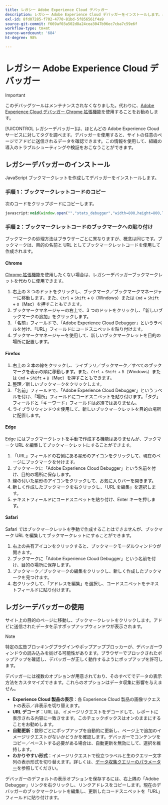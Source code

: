 ```yaml
---
title: レガシー Adobe Experience Cloud デバッガー
description: レガシー Adobe Experience Cloud デバッガーをインストールします。このデバッガーは、Analytics、Target、Advertising Cloud、IDサービス、およびLaunchのタグを調べます。
exl-id: 8fd07285-f702-4770-81bd-5f856561f4a9
source-git-commit: f669af03a502d8a24cea3047b96ec7cba7c59e6f
workflow-type: tm+mt
source-wordcount: '684'
ht-degree: 98%

---
```


# レガシー Adobe Experience Cloud デバッガー

>[!IMPORTANT]
>
>このデバッグツールはメンテナンスされなくなりました。代わりに、[Adobe Experience Cloud デバッガー Chrome 拡張機能](https://docs.adobe.com/content/help/ja-JP/experience-cloud/user-guides/home.translate.html)を使用することをお勧めします。

[!UICONTROL レガシーデバッガー]は、ほとんどの Adobe Experience Cloud サービスに対してタグを調べます。デバッガーを使用すると、サイトの任意のページでアドビに送信されるデータを確認できます。この情報を使用して、組織の導入のトラブルシューティングや検証をおこなうことができます。

## レガシーデバッガーのインストール

JavaScript ブックマークレットを作成してデバッガーをインストールします。

### 手順 1：ブックマークレットコードのコピー

次のコードをクリップボードにコピーします。

```JavaScript
javascript:void(window.open("","stats_debugger","width=800,height=800,location=0,menubar=0,status=1,toolbar=0,resizable=1,scrollbars=1").document.write("<script language=\"JavaScript\" id=dbg src=\"https://www.adobetag.com/d1/digitalpulsedebugger/live/DPD.js\"></"+"script>"+"<script language=\"JavaScript\">window.focus();</script>"));
```

### 手順 2：ブックマークレットコードのブックマークへの貼り付け

ブックマークの処理方法はブラウザーごとに異なりますが、概念は同じです。ブックマークは、目的の名前と URL としてブックマークレットコードを使用して作成されます。

#### Chrome

[Chrome 拡張機能](https://experienceleague.adobe.com/docs/debugger/using/experience-cloud-debugger.html)を使用したくない場合は、レガシーデバッガーブックマークレットを代わりに使用できます。

1. 右上の 3 つのドットをクリックし、ブックマーク／ブックマークマネージャーに移動します。また、`Ctrl` + `Shift` + `O`（Windows）または `Cmd` + `Shift` + `O`（Mac）を押すこともできます。
2. ブックマークマネージャーの右上で、3 つのドットをクリックし、「新しいブックマークの追加」をクリックします。
3. 「名前」フィールドで、「Adobe Experience Cloud Debugger」というラベルを付け、「URL」フィールドにコードスニペットを貼り付けます。
4. ブックマークマネージャーを使用して、新しいブックマークレットを目的の場所に配置します。

#### Firefox

1. 右上の 3 本の線をクリックし、ライブラリ／ブックマーク／すべてのブックマークを表示の順に移動します。また、`Ctrl` + `Shift` + `B`（Windows）または `Cmd` + `Shift` + `B`（Mac）を押すこともできます。
2. 整理／新しいブックマークをクリックします。
3. 「名前」フィールドで、「Adobe Experience Cloud Debugger」というラベルを付け、「場所」フィールドにコードスニペットを貼り付けます。「タグ」フィールドと「キーワード」フィールドは必須ではありません。
4. ライブラリウィンドウを使用して、新しいブックマークレットを目的の場所に配置します。

#### Edge

Edge にはブックマークレットを手動で作成する機能はありませんが、ブックマーク URL を編集してブックマークレットにすることができます。

1. 「URL」フィールドの右側にある星形のアイコンをクリックして、現在のページにブックマークを付けます。
2. ブックマークに「Adobe Experience Cloud Debugger」という名前を付け、目的の場所に保存します。
3. 線の付いた星形のアイコンをクリックして、お気に入りバーを開きます。
4. 新しく作成したブックマークを右クリックし、「URL を編集」を選択します。
5. テキストフィールドにコードスニペットを貼り付け、Enter キーを押します。

#### Safari

Safari ではブックマークレットを手動で作成することはできませんが、ブックマーク URL を編集してブックマークレットにすることができます。

1. 右上の共有アイコンをクリックすると、ブックマークモーダルウィンドウが開きます。
2. ブックマークに「Adobe Experience Cloud Debugger」という名前を付け、目的の場所に保存します。
3. ブックマーク／ブックマークの編集をクリックし、新しく作成したブックマークを見つけます。
4. 右クリックして、「アドレスを編集」を選択し、コードスニペットをテキストフィールドに貼り付けます。

## レガシーデバッガーの使用

サイト上の目的のページに移動し、ブックマークレットをクリックします。アドビに送信されたデータを示すポップアップウィンドウが表示されます。

>[!NOTE]
>
> 特定の広告ブロッキングプラグインやポップアップブロッカーが、デバッガーウィンドウの読み込みを妨げる可能性があります。ブラウザーでブロックされたポップアップを確認し、デバッガーが正しく動作するようにポップアップを許可します。

デバッガーには複数のオプションが用意されており、そのすべてでデータの表示方法をカスタマイズできます。これらのオプションはデータ収集に影響を与えません。

* **Experience Cloud 製品の表示**：各 Experience Cloud 製品の画像リクエストの表示／非表示を切り替えます。
* **URL デコード**：URL は、イメージリクエストをデコードして、レポートに表示される内容に一致させます。このチェックボックスはオンのままにすることをお勧めします。
* **自動更新**：数秒ごとにポップアップを自動的に更新し、ページ上で追加のイメージリクエストがないかどうかを確認します。デバッガーでコンテンツをコピー／ペーストする必要がある場合は、自動更新を無効にして、選択を維持します。
* **わかりやすい形式**：イメージリクエストで役立つラベルと生のクエリー文字列の表示形式を切り替えます。詳しくは、[データ収集クエリーのパラメーター](query-parameters.md)を参照してください。

デバッガーのデフォルトの表示オプションを保存するには、右上隅の「Adobe Debugger」リンクを右クリックし、リンクアドレスをコピーします。現在のデバッガーのブックマークレットを編集し、更新したコードスニペットを「URL」フィールドに貼り付けます。
